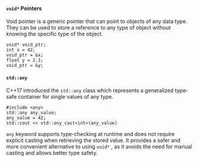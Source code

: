 #### `void*` Pointers
Void pointer is a generic pointer that can point to objects of any data type. They can be used to store a reference to any type of object without knowing the specific type of the object.

```
void* void_ptr;
int x = 42;
void_ptr = &x;
float y = 2.1;
void_ptr = &y;
```

#### `std::any` 
C++17 introduced the `std::any` class which represents a generalized type-safe container for single values of any type.
```
#include <any>
std::any any_value;
any_value = 42;
std::cout << std::any_cast<int>(any_value)
```

`any` keyword supports type-checking at runtime and does not require explicit casting when retrieving the stored value. It provides a safer and more convenient alternative to using `void*` , as it avoids the need for manual casting and allows better type safety.